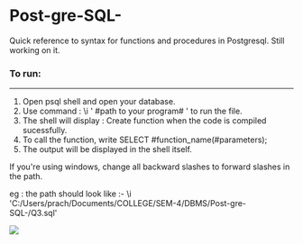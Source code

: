 # Post-gre-SQL-
Quick reference to syntax for functions and procedures in Postgresql. Still working on it.

### To run:
---

 1) Open psql shell and open your database.
 2) Use command : \i ' #path to your program# ' to run the file.
 3) The shell will display : Create function when the code is compiled sucessfully.
 4) To call the function, write SELECT #function_name(#parameters);
 5) The output will be displayed in the shell itself.
 
 If you're using windows, change all backward slashes to forward slashes in the path.
 
 eg : the path should look like :-  \i 'C:/Users/prach/Documents/COLLEGE/SEM-4/DBMS/Post-gre-SQL-/Q3.sql'
  
 ![](C:\Users\prach\Documents\COLLEGE\SEM-4\DBMS\Post-gre-SQL-\Screenshot.png)
